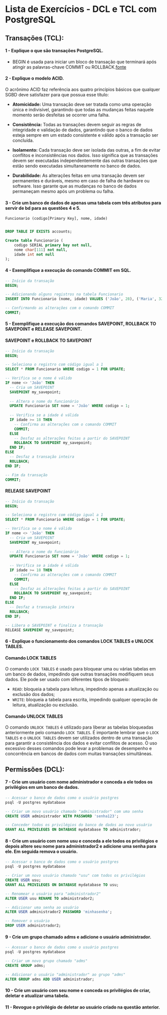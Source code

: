 # Lista de Exercícios - DCL e TCL com PostgreSQL

## Transações (TCL):

#### 1 - Explique o que são transações PostgreSQL.

- BEGIN é usada para iniciar um bloco de transação que terminará após atingir as palavras-chave COMMIT ou ROLLBACK.[fonte](https://www.enterprisedb.com/postgres-tutorials/how-work-postgresql-transactions)

#### 2 - Explique o modelo ACID.

O acrônimo ACID faz referência aos quatro princípios básicos que qualquer SGBD deve satisfazer para que possua esse título:

- **Atomicidade:** Uma transação deve ser tratada como uma operação única e indivisível, garantindo que todas as mudanças feitas naquele momento serão desfeitas se ocorrer uma falha.

- **Consistência:** Todas as transações devem seguir as regras de integridade e validação de dados, garantindo que o banco de dados esteja sempre em um estado consistente e válido após a transação ser concluída.

- **Isolamento:** Cada transação deve ser isolada das outras, a fim de evitar conflitos e inconsistências nos dados. Isso significa que as transações devem ser executadas independentemente das outras transações que estão sendo executadas simultaneamente no banco de dados.

- **Durabilidade:** As alterações feitas em uma transação devem ser permanentes e duráveis, mesmo em caso de falha de hardware ou software. Isso garante que as mudanças no banco de dados permaneçam mesmo após um problema ou falha.



#### 3 - Crie um banco de dados de apenas uma tabela com três atributos para servir de bd para as questões 4 e 5.

`Funcionario (codigo[Primary Key], nome, idade)`

```sql

DROP TABLE IF EXISTS accounts;

Create table Funcionario (
	codigo SERIAL primary key not null,
	nome char[111] not null,   
    idade int not null
);

```

#### 4 - Exemplifique a execução do comando COMMIT em SQL.

```sql
-- Início da transação
BEGIN;

-- Adicionando alguns registros na tabela Funcionario
INSERT INTO Funcionario (nome, idade) VALUES ('João', 28), ('Maria', 32);

-- Confirmando as alterações com o comando COMMIT
COMMIT;
```

#### 5 - Exemplifique a execução dos comandos SAVEPOINT, ROLLBACK TO SAVEPOINT  e RELEASE SAVEPOINT.

#### SAVEPOINT e ROLLBACK TO SAVEPOINT

```sql 
-- Início da transação
BEGIN;

-- Seleciona o registro com código igual a 1
SELECT * FROM Funcionario WHERE codigo = 1 FOR UPDATE;

-- Verifica se o nome é válido
IF nome <> 'João' THEN
  -- Cria um SAVEPOINT
  SAVEPOINT my_savepoint;
  
  -- Altera o nome do funcionário
  UPDATE Funcionario SET nome = 'João' WHERE codigo = 1;
  
  -- Verifica se a idade é válida
  IF idade >= 18 THEN
    -- Confirma as alterações com o comando COMMIT
    COMMIT;
  ELSE
    -- Desfaz as alterações feitas a partir do SAVEPOINT
    ROLLBACK TO SAVEPOINT my_savepoint;
  END IF;
ELSE
  -- Desfaz a transação inteira
  ROLLBACK;
END IF;

-- Fim da transação
COMMIT;
```

#### RELEASE SAVEPOINT
```sql
-- Início da transação
BEGIN;

-- Seleciona o registro com código igual a 1
SELECT * FROM Funcionario WHERE codigo = 1 FOR UPDATE;

-- Verifica se o nome é válido
IF nome <> 'João' THEN
  -- Cria um SAVEPOINT
  SAVEPOINT my_savepoint;
  
  -- Altera o nome do funcionário
  UPDATE Funcionario SET nome = 'João' WHERE codigo = 1;
  
  -- Verifica se a idade é válida
  IF idade >= 18 THEN
    -- Confirma as alterações com o comando COMMIT
    COMMIT;
  ELSE
    -- Desfaz as alterações feitas a partir do SAVEPOINT
    ROLLBACK TO SAVEPOINT my_savepoint;
  END IF;
ELSE
  -- Desfaz a transação inteira
  ROLLBACK;
END IF;

-- Libera o SAVEPOINT e finaliza a transação
RELEASE SAVEPOINT my_savepoint;
```


#### 6 - Explique o funcionamento dos comandos LOCK TABLES e UNLOCK TABLES.

#### Comando LOCK TABLES

O comando `LOCK TABLES` é usado para bloquear uma ou várias tabelas em um banco de dados, impedindo que outras transações modifiquem seus dados. Ele pode ser usado com diferentes tipos de bloqueio:

- `READ`: bloqueia a tabela para leitura, impedindo apenas a atualização ou exclusão dos dados;
- `WRITE`: bloqueia a tabela para escrita, impedindo qualquer operação de leitura, atualização ou exclusão.

#### Comando UNLOCK TABLES

O comando `UNLOCK TABLES` é utilizado para liberar as tabelas bloqueadas anteriormente pelo comando `LOCK TABLES`. É importante lembrar que o `LOCK TABLES` e o `UNLOCK TABLES` devem ser utilizados dentro de uma transação para garantir a consistência dos dados e evitar conflitos de acesso. O uso excessivo desses comandos pode levar a problemas de desempenho e concorrência em bancos de dados com muitas transações simultâneas.


## Permissões (DCL):

#### 7 - Crie um usuário com nome administrador e conceda a ele todos os privilégios em um banco de dados.

```sql 
-- Acessar o banco de dados como o usuário postgres
psql -U postgres mydatabase

-- Criar um novo usuário chamado "administrador" com uma senha
CREATE USER administrador WITH PASSWORD 'senha123';

-- Conceder todos os privilégios do banco de dados ao novo usuário
GRANT ALL PRIVILEGES ON DATABASE mydatabase TO administrador;

```

#### 8 - Crie um usuário com nome usu e conceda a ele todos os privilégios e depois altere seu nome para administrador2 e adicione uma senha para ele. Em seguida remova o usuário.

```sql
-- Acessar o banco de dados como o usuário postgres
psql -U postgres mydatabase

-- Criar um novo usuário chamado "usu" com todos os privilégios
CREATE USER usu;
GRANT ALL PRIVILEGES ON DATABASE mydatabase TO usu;

-- Renomear o usuário para "administrador2"
ALTER USER usu RENAME TO administrador2;

-- Adicionar uma senha ao usuário
ALTER USER administrador2 PASSWORD 'minhasenha';

-- Remover o usuário
DROP USER administrador2;
```

#### 9 - Crie um grupo chamado adms e adicione o usuário administrador.

```sql
-- Acessar o banco de dados como o usuário postgres
psql -U postgres mydatabase

-- Criar um novo grupo chamado "adms"
CREATE GROUP adms;

-- Adicionar o usuário "administrador" ao grupo "adms"
ALTER GROUP adms ADD USER administrador;
```

#### 10 - Crie um usuário com seu nome e conceda os privilégios de criar, deletar e atualizar uma tabela.

#### 11 - Revogue o privilégio de deletar ao usuário criado na questão anterior.
